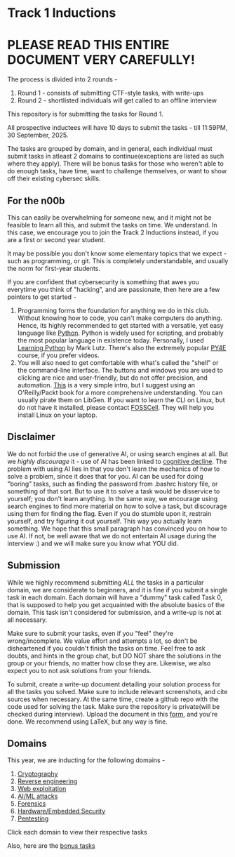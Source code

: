 # Track 1 Inductions

# PLEASE READ THIS ENTIRE DOCUMENT VERY CAREFULLY!

The process is divided into 2 rounds -
1. Round 1 - consists of submitting CTF-style tasks, with write-ups
2. Round 2 - shortlisted individuals will get called to an offline interview

This repository is for submitting the tasks for Round 1.

All prospective inductees will have 10 days to submit the tasks - till 11:59PM, 30 September, 2025.

The tasks are grouped by domain, and in general, each individual must submit tasks in atleast 2 domains to continue(exceptions are listed as such where they apply). There will be bonus tasks for those who weren't able to do enough tasks, have time, want to challenge themselves, or want to show off their existing cybersec skills.


## For the n00b

This can easily be overwhelming for someone new, and it might not be feasible to learn all this, and submit the tasks on time. We understand. In this case, we encourage you to join the Track 2 Inductions instead, if you are a first or second year student.

It may be possible you don't know some elementary topics that we expect - such as programming, or git. This is completely understandable, and usually the norm for first-year students.

If you are confident that cybersecurity is something that awes you everytime you think of "hacking", and are passionate, then here are a few pointers to get started -

1. Programming forms the foundation for anything we do in this club. Without knowing how to code, you can't make computers do anything. Hence, its highly recommended to get started with a versatile, yet easy language like [Python](https://python.org). Python is widely used for scripting, and probably the most popular language in existence today. Personally, I used [Learning Python](https://cfm.ehu.es/ricardo/docs/python/Learning_Python.pdf) by Mark Lutz. There's also the extremely popular [PY4E](https://www.py4e.com/) course, if you prefer videos.
2. You will also need to get comfortable with what's called the "shell" or the command-line interface. The buttons and windows you are used to clicking are nice and user-friendly, but do not offer precision, and automation. [This](https://ubuntu.com/tutorials/command-line-for-beginners#1-overview) is a very simple intro, but I suggest using an O'Reilly/Packt book for a more comprehensive understanding. You can usually pirate them on LibGen.
If you want to learn the CLI on Linux, but do not have it installed, please contact [FOSSCell](mailto:fosscell@nitc.ac.in). They will help you install Linux on your laptop.


## Disclaimer

We do not forbid the use of generative AI, or using search engines at all. But we *highly discourage* it - use of AI has been linked to [cognitive decline](https://arxiv.org/abs/2506.08872). The problem with using AI lies in that you don't learn the mechanics of how to solve a problem, since it does that for you. AI can be used for doing "boring" tasks, such as finding the password from .bashrc history file, or something of that sort. But to use it to solve a task would be disservice to yourself; you don't learn anything. In the same way, we encourage using search engines to find more material on how to solve a task, but discourage using them for finding the flag. Even if you do stumble upon it, restrain yourself, and try figuring it out yourself. This way you actually learn something.
We hope that this small paragraph has convinced you on how to use AI. If not, be well aware that we do not entertain AI usage during the interview :) and we will make sure you know what YOU did.

## Submission

While we highly recommend submitting *ALL* the tasks in a particular domain, we are considerate to beginners, and it is fine if you submit a single task in each domain. Each domain will have a "dummy" task called Task 0, that is supposed to help you get acquainted with the absolute basics of the domain. This task isn't considered for submission, and a write-up is not at all necessary.

Make sure to submit your tasks, even if you "feel" they're wrong/incomplete. We value effort and attempts a lot, so don't be disheartened if you couldn't finish the tasks on time. Feel free to ask doubts, and hints in the group chat, but DO NOT share the solutions in the group or your friends, no matter how close they are. Likewise, we also expect you to not ask solutions from your friends.

To submit, create a write-up document detailing your solution process for all the tasks you solved. Make sure to include relevant screenshots, and cite sources when necessary. At the same time, create a github repo with the code used for solving the task. Make sure the repository is private(will be checked during interview). Upload the document in this [form](https://forms.gle/adYuqhhw3UdKXf1t9), and you're done. We recommend using LaTeX, but any way is fine.

## Domains

This year, we are inducting for the following domains -
1. [Cryptography](./crypto)
2. [Reverse engineering](./Reverse%20engineering)
3. [Web exploitation](./webexp)
4. [AI/ML attacks](./aiml)
5. [Forensics](./forensics)
6. [Hardware/Embedded Security](./hardware)
7. [Pentesting](./pentesting)

Click each domain to view their respective tasks

Also, here are the [bonus tasks](./bonus)
